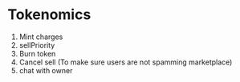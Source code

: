 # Tokenomics

1. Mint charges
2. sellPriority
3. Burn token
4. Cancel sell (To make sure users are not spamming marketplace)
5. chat with owner